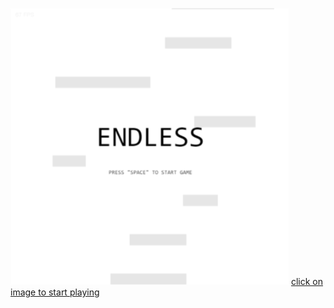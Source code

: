 [![menu](https://github.com/misircoder/endlesss/raw/master/_/menu.png)](https://misircoder.github.io/endlesss/index.html)
[click on image to start playing](https://misircoder.github.io/endlesss/index.html)

